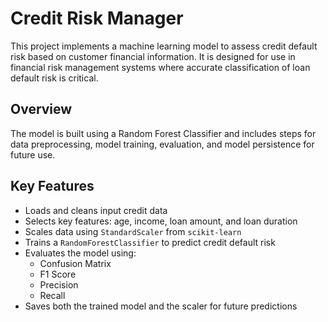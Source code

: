 # Credit Risk Manager

This project implements a machine learning model to assess credit default risk based on customer financial information. It is designed for use in financial risk management systems where accurate classification of loan default risk is critical.

## Overview

The model is built using a Random Forest Classifier and includes steps for data preprocessing, model training, evaluation, and model persistence for future use.

## Key Features

- Loads and cleans input credit data
- Selects key features: age, income, loan amount, and loan duration
- Scales data using `StandardScaler` from `scikit-learn`
- Trains a `RandomForestClassifier` to predict credit default risk
- Evaluates the model using:
  - Confusion Matrix
  - F1 Score
  - Precision
  - Recall
- Saves both the trained model and the scaler for future predictions
